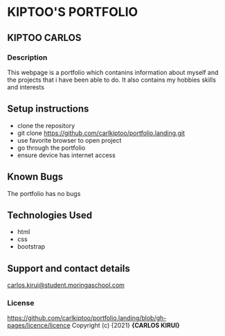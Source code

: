 # KIPTOO'S PORTFOLIO
## KIPTOO CARLOS
### Description
This webpage is a portfolio which contanins information about myself and the projects that i have been able to do. It also contains my hobbies skills and interests
## Setup instructions
* clone the repository
* git clone https://github.com/carlkiptoo/portfolio.landing.git
* use favorite browser to open project
* go through the portfolio
* ensure device has internet access
## Known Bugs
The portfolio has no bugs
## Technologies Used
* html
* css
* bootstrap
## Support and contact details
carlos.kirui@student.moringaschool.com
### License
https://github.com/carlkiptoo/portfolio.landing/blob/gh-pages/licence/licence
Copyright (c) {2021} **{CARLOS KIRUI}**
